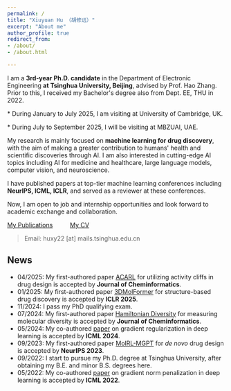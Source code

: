 ```yaml
---
permalink: /
title: "Xiuyuan Hu （胡修远）"
excerpt: "About me"
author_profile: true
redirect_from: 
- /about/
- /about.html

---
```


I am a **3rd-year Ph.D. candidate** in the Department of Electronic Engineering **at Tsinghua University, Beijing**, advised by Prof. Hao Zhang. Prior to this, I received my Bachelor's degree also from Dept. EE, THU in 2022.

\* During January to July 2025, I am visiting at University of Cambridge, UK.

\* During July to September 2025, I will be visiting at MBZUAI, UAE.

My research is mainly focused on **machine learning for drug discovery**, with the aim of making a greater contribution to humans' health and scientific discoveries through AI. I am also interested in cutting-edge AI topics including AI for medicine and healthcare, large language models, computer vision, and neuroscience. 

I have published papers at top-tier machine learning conferences including **NeurIPS, ICML, ICLR**, and served as a reviewer at these conferences.

Now, I am open to job and internship opportunities and look forward to academic exchange and collaboration.

[My Publications](https://hxyfighter.github.io/publications/) &emsp; &emsp; [My CV](https://hxyfighter.github.io/cv/)

> Email: huxy22 [at] mails.tsinghua.edu.cn

## News
* 04/2025: My first-authored paper [ACARL](https://jcheminf.biomedcentral.com/articles/10.1186/s13321-025-01006-3) for utilizing activity cliffs in drug design is accepted by **Journal of Cheminformatics**.
* 01/2025: My first-authored paper [3DMolFormer](https://arxiv.org/abs/2502.05107) for structure-based drug discovery is accepted by **ICLR 2025**.
* 11/2024: I pass my PhD qualifying exam.
* 07/2024: My first-authored paper [Hamiltonian Diversity](https://jcheminf.biomedcentral.com/articles/10.1186/s13321-024-00883-4) for measuring molecular diversity is accepted by **Journal of Cheminformatics**.
* 05/2024: My co-authored [paper](https://arxiv.org/abs/2406.09723) on gradient regularization in deep learning is accepted by **ICML 2024**.
* 09/2023: My first-authored paper [MolRL-MGPT](https://arxiv.org/abs/2401.06155) for *de novo* drug design is accepted by **NeurIPS 2023**.
* 09/2022: I start to pursue my Ph.D. degree at Tsinghua University, after obtaining my B.E. and minor B.S. degrees here.
* 05/2022: My co-authored [paper](https://arxiv.org/abs/2202.03599) on gradient norm penalization in deep learning is accepted by **ICML 2022**.


